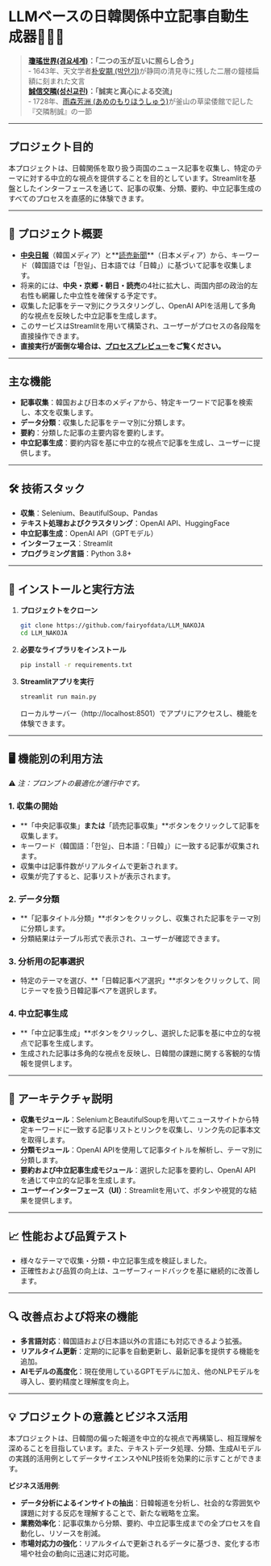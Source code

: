 # LLMベースの日韓関係中立記事自動生成器📰🤝🤖

> **[瓊瑤世界(경요세계)](https://www.seoul.co.kr/news/editOpinion/world-stories/2024/07/12/20240712035005)：「二つの玉が互いに照らし合う」**<br>
‐ 1643年、天文学者[朴安期 (박안기)](https://encykorea.aks.ac.kr/Article/E0020900)が静岡の清見寺に残した二層の鐘楼扁額に刻まれた文言  <br>
> **[誠信交隣(성신교린)](https://www.donga.com/news/People/article/all/20210416/106434451/1)：「誠実と真心による交流」**<br>
‐ 1728年、[雨森芳洲 (あめのもりほうしゅう)](https://busan.grandculture.net/Contents?local=busan&dataType=01&contents_id=GC04203537)が釜山の草梁倭館で記した『交隣制誠』の一節  

---

## **プロジェクト目的**

本プロジェクトは、日韓関係を取り扱う両国のニュース記事を収集し、特定のテーマに対する中立的な視点を提供することを目的としています。Streamlitを基盤としたインターフェースを通じて、記事の収集、分類、要約、中立記事生成のすべてのプロセスを直感的に体験できます。

---

## 📖 **プロジェクト概要**

- **[中央日報](https://www.joongang.co.kr/)**（韓国メディア）と**[読売新聞](https://www.yomiuri.co.jp/)**（日本メディア）から、キーワード（韓国語では「한일」、日本語では「日韓」）に基づいて記事を収集します。  
- 将来的には、**中央・京郷・朝日・読売**の4社に拡大し、両国内部の政治的左右性も網羅した中立性を確保する予定です。  
- 収集した記事をテーマ別にクラスタリングし、OpenAI APIを活用して多角的な視点を反映した中立記事を生成します。  
- このサービスはStreamlitを用いて構築され、ユーザーがプロセスの各段階を直接操作できます。  
- **直接実行が面倒な場合は、[プロセスプレビュー](https://github.com/fairyofdata/Article_Neutralizer/blob/master/NAKOJA_Preview.png)をご覧ください。**

---

## **主な機能**

- **記事収集**：韓国および日本のメディアから、特定キーワードで記事を検索し、本文を収集します。  
- **データ分類**：収集した記事をテーマ別に分類します。  
- **要約**：分類した記事の主要内容を要約します。  
- **中立記事生成**：要約内容を基に中立的な視点で記事を生成し、ユーザーに提供します。  

---

## 🛠️ **技術スタック**

- **収集**：Selenium、BeautifulSoup、Pandas  
- **テキスト処理およびクラスタリング**：OpenAI API、HuggingFace  
- **中立記事生成**：OpenAI API（GPTモデル）  
- **インターフェース**：Streamlit  
- **プログラミング言語**：Python 3.8+  

---

## 🚀 **インストールと実行方法**

1. **プロジェクトをクローン**
   ```bash
   git clone https://github.com/fairyofdata/LLM_NAKOJA
   cd LLM_NAKOJA
   ```

2. **必要なライブラリをインストール**
   ```bash
   pip install -r requirements.txt
   ```

3. **Streamlitアプリを実行**
   ```bash
   streamlit run main.py
   ```

   ローカルサーバー（http://localhost:8501）でアプリにアクセスし、機能を体験できます。  

---

## 🖥️ **機能別の利用方法**  
⚠️ *注：プロンプトの最適化が進行中です。*  

### 1. **収集の開始**  
   - **「中央記事収集」**または**「読売記事収集」**ボタンをクリックして記事を収集します。  
   - キーワード（韓国語：「한일」、日本語：「日韓」）に一致する記事が収集されます。  
   - 収集中は記事件数がリアルタイムで更新されます。  
   - 収集が完了すると、記事リストが表示されます。  

### 2. **データ分類**  
   - **「記事タイトル分類」**ボタンをクリックし、収集された記事をテーマ別に分類します。  
   - 分類結果はテーブル形式で表示され、ユーザーが確認できます。  

### 3. **分析用の記事選択**  
   - 特定のテーマを選び、**「日韓記事ペア選択」**ボタンをクリックして、同じテーマを扱う日韓記事ペアを選択します。  

### 4. **中立記事生成**  
   - **「中立記事生成」**ボタンをクリックし、選択した記事を基に中立的な視点で記事を生成します。  
   - 生成された記事は多角的な視点を反映し、日韓間の課題に関する客観的な情報を提供します。  

---

## 📂 **アーキテクチャ説明**

- **収集モジュール**：SeleniumとBeautifulSoupを用いてニュースサイトから特定キーワードに一致する記事リストとリンクを収集し、リンク先の記事本文を取得します。  
- **分類モジュール**：OpenAI APIを使用して記事タイトルを解析し、テーマ別に分類します。  
- **要約および中立記事生成モジュール**：選択した記事を要約し、OpenAI APIを通じて中立的な記事を生成します。  
- **ユーザーインターフェース（UI）**：Streamlitを用いて、ボタンや視覚的な結果を提供します。  

---

## 📈 **性能および品質テスト**

- 様々なテーマで収集・分類・中立記事生成を検証しました。  
- 正確性および品質の向上は、ユーザーフィードバックを基に継続的に改善します。  

---

## 🔍 **改善点および将来の機能**

- **多言語対応**：韓国語および日本語以外の言語にも対応できるよう拡張。  
- **リアルタイム更新**：定期的に記事を自動更新し、最新記事を提供する機能を追加。  
- **AIモデルの高度化**：現在使用しているGPTモデルに加え、他のNLPモデルを導入し、要約精度と理解度を向上。  

---

## 💡 **プロジェクトの意義とビジネス活用**

本プロジェクトは、日韓間の偏った報道を中立的な視点で再構築し、相互理解を深めることを目指しています。また、テキストデータ処理、分類、生成AIモデルの実践的活用例としてデータサイエンスやNLP技術を効果的に示すことができます。  

**ビジネス活用例**:  
- **データ分析によるインサイトの抽出**：日韓報道を分析し、社会的な雰囲気や課題に対する反応を理解することで、新たな戦略を立案。  
- **業務効率化**：記事収集から分類、要約、中立記事生成までの全プロセスを自動化し、リソースを削減。  
- **市場対応力の強化**：リアルタイムで更新されるデータに基づき、変化する市場や社会の動向に迅速に対応可能。  
